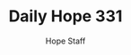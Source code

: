 ---
image: /assets/img/daily-hope-default-artwork.png
title: Daily Hope 331
number: 331
categories:
  - Daily Hope
author: Hope Staff
notes: Daily Hope 331
embed: >-
  <iframe src="https://open.spotify.com/embed/episode/1prqMt82ZJzDpMvUSnf4Ay?utm_source=generator" width="400px" height="102px" frameborder=“0" scrolling=“no”></iframe>
---